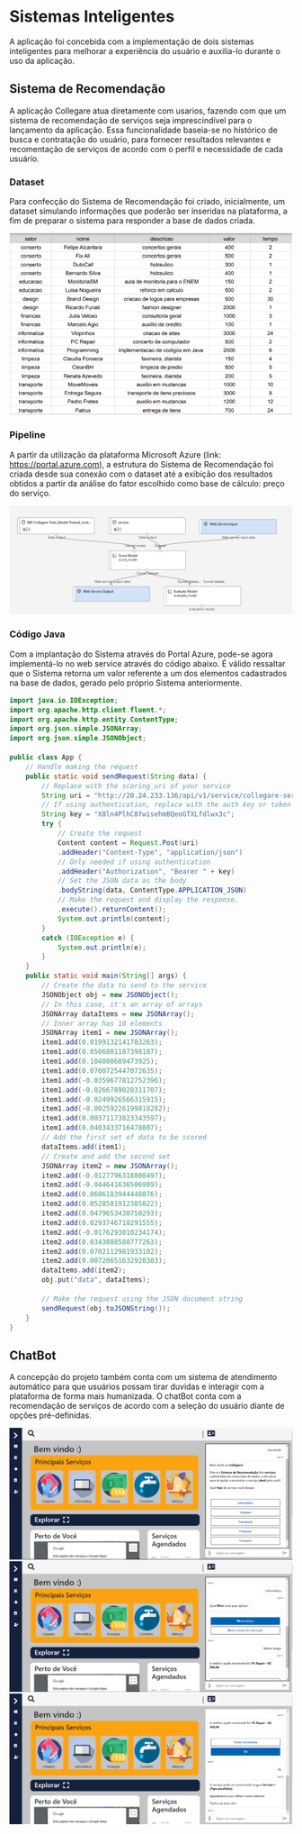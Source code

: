 # Sistemas Inteligentes 
A aplicação foi concebida com a implementação de dois sistemas inteligentes para melhorar a experiência do usuário e auxilia-lo durante o uso da aplicação.

## Sistema de Recomendação 
A aplicação Collegare atua diretamente com usarios, fazendo com que um sistema de recomendação de serviços seja imprescindível para o lançamento da aplicação.
Essa funcionalidade baseia-se no histórico de busca e contratação do usuário, para fornecer resultados relevantes e recomentação de serviços de acordo com o perfil e necessidade de cada usuário.

### Dataset
Para confecção do Sistema de Recomendação foi criado, inicialmente, um dataset simulando informações que poderão ser inseridas na plataforma, a fim de preparar o sistema para responder a base de dados criada.

![img](https://github.com/babi2707/Collegare-Documentation/blob/main/Documentacao/images/dataset.PNG)

### Pipeline
A partir da utilização da plataforma Microsoft Azure (link: https://portal.azure.com), a estrutura do Sistema de Recomendação foi criada desde sua conexão com o dataset até a exibição dos resultados obtidos a partir da análise do fator escolhido como base de cálculo: preço do serviço.

![img](https://github.com/babi2707/Collegare-Documentation/blob/main/Documentacao/images/real-time.PNG)

### Código Java
Com a implantação do Sistema através do Portal Azure, pode-se agora implementá-lo no web service através do código abaixo. É válido ressaltar que o Sistema retorna um valor referente a um dos elementos cadastrados na base de dados, gerado pelo próprio Sistema anteriormente.

``` java
import java.io.IOException;
import org.apache.http.client.fluent.*;
import org.apache.http.entity.ContentType;
import org.json.simple.JSONArray;
import org.json.simple.JSONObject;

public class App {
    // Handle making the request
    public static void sendRequest(String data) {
        // Replace with the scoring_uri of your service
        String uri = "http://20.24.233.136/api/v1/service/collegare-service/swagger.json";
        // If using authentication, replace with the auth key or token
        String key = "X8ln4PlhC8fwisehmBQeoGTXLfdlwx3c";
        try {
            // Create the request
            Content content = Request.Post(uri)
            .addHeader("Content-Type", "application/json")
            // Only needed if using authentication
            .addHeader("Authorization", "Bearer " + key)
            // Set the JSON data as the body
            .bodyString(data, ContentType.APPLICATION_JSON)
            // Make the request and display the response.
            .execute().returnContent();
            System.out.println(content);
        }
        catch (IOException e) {
            System.out.println(e);
        }
    }
    public static void main(String[] args) {
        // Create the data to send to the service
        JSONObject obj = new JSONObject();
        // In this case, it's an array of arrays
        JSONArray dataItems = new JSONArray();
        // Inner array has 10 elements
        JSONArray item1 = new JSONArray();
        item1.add(0.0199132141783263);
        item1.add(0.0506801187398187);
        item1.add(0.104808689473925);
        item1.add(0.0700725447072635);
        item1.add(-0.0359677812752396);
        item1.add(-0.0266789028311707);
        item1.add(-0.0249926566315915);
        item1.add(-0.00259226199818282);
        item1.add(0.00371173823343597);
        item1.add(0.0403433716478807);
        // Add the first set of data to be scored
        dataItems.add(item1);
        // Create and add the second set
        JSONArray item2 = new JSONArray();
        item2.add(-0.0127796318808497);
        item2.add(-0.044641636506989);
        item2.add(0.0606183944448076);
        item2.add(0.0528581912385822);
        item2.add(0.0479653430750293);
        item2.add(0.0293746718291555);
        item2.add(-0.0176293810234174);
        item2.add(0.0343088588777263);
        item2.add(0.0702112981933102);
        item2.add(0.00720651632920303);
        dataItems.add(item2);
        obj.put("data", dataItems);

        // Make the request using the JSON document string
        sendRequest(obj.toJSONString());
    }
}

```

## ChatBot
A concepção do projeto também conta com um sistema de atendimento automático para que usuários possam tirar duvidas e interagir com a plataforma de forma mais humanizada.
O chatBot conta com a recomendação de serviços de acordo com a seleção do usuário diante de opções pré-definidas.

![img](https://github.com/babi2707/Collegare-Documentation/blob/main/Documentacao/images/site1.PNG)
![img](https://github.com/babi2707/Collegare-Documentation/blob/main/Documentacao/images/site2.PNG)
![img](https://github.com/babi2707/Collegare-Documentation/blob/main/Documentacao/images/site3.PNG)

